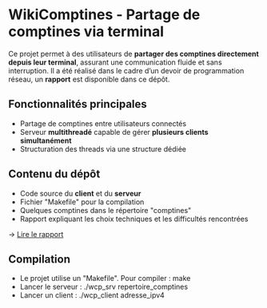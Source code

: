 # WikiComptines - Partage de comptines via terminal

Ce projet permet à des utilisateurs de **partager des comptines directement depuis leur terminal**, assurant une communication fluide et sans interruption. Il a été réalisé dans le cadre d’un devoir de programmation réseau, un **rapport** est disponible dans ce dépôt.

## Fonctionnalités principales

- Partage de comptines entre utilisateurs connectés
- Serveur **multithreadé** capable de gérer **plusieurs clients simultanément**
- Structuration des threads via une structure dédiée

## Contenu du dépôt

- Code source du **client** et du **serveur**
- Fichier "Makefile" pour la compilation
- Quelques comptines dans le répertoire "comptines"
- Rapport expliquant les choix techniques et les difficultés rencontrées

→ [Lire le rapport](./rapport.pdf)

## Compilation

- Le projet utilise un "Makefile". Pour compiler : make
- Lancer le serveur : ./wcp_srv repertoire_comptines
- Lancer un client : ./wcp_client adresse_ipv4
